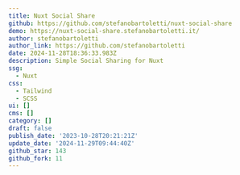 ```yaml
---
title: Nuxt Social Share
github: https://github.com/stefanobartoletti/nuxt-social-share
demo: https://nuxt-social-share.stefanobartoletti.it/
author: stefanobartoletti
author_link: https://github.com/stefanobartoletti
date: 2024-11-28T18:36:33.983Z
description: Simple Social Sharing for Nuxt
ssg:
  - Nuxt
css:
  - Tailwind
  - SCSS
ui: []
cms: []
category: []
draft: false
publish_date: '2023-10-28T20:21:21Z'
update_date: '2024-11-29T09:44:40Z'
github_star: 143
github_fork: 11
---
```

